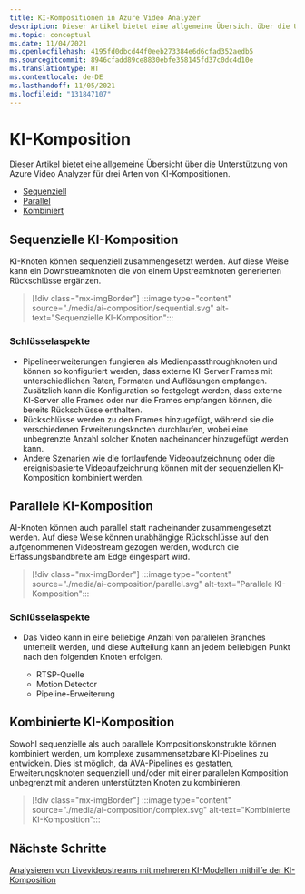 ```yaml
---
title: KI-Kompositionen in Azure Video Analyzer
description: Dieser Artikel bietet eine allgemeine Übersicht über die Unterstützung von Azure Video Analyzer für drei Arten von KI-Kompositionen. Das Thema bietet auch Erläuterungen zu Szenarien für jede Art von KI-Komposition.
ms.topic: conceptual
ms.date: 11/04/2021
ms.openlocfilehash: 4195fd0dbcd44f0eeb273384e6d6cfad352aedb5
ms.sourcegitcommit: 8946cfadd89ce8830ebfe358145fd37c0dc4d10e
ms.translationtype: HT
ms.contentlocale: de-DE
ms.lasthandoff: 11/05/2021
ms.locfileid: "131847107"
---
```

# <a name="ai-composition"></a>KI-Komposition

Dieser Artikel bietet eine allgemeine Übersicht über die Unterstützung von Azure Video Analyzer für drei Arten von KI-Kompositionen. 

* [Sequenziell](#sequential-ai-composition)
* [Parallel](#parallel-ai-composition)
* [Kombiniert](#combined-ai-composition)

## <a name="sequential-ai-composition"></a>Sequenzielle KI-Komposition

KI-Knoten können sequenziell zusammengesetzt werden. Auf diese Weise kann ein Downstreamknoten die von einem Upstreamknoten generierten Rückschlüsse ergänzen.

> [!div class="mx-imgBorder"]
> :::image type="content" source="./media/ai-composition/sequential.svg" alt-text="Sequenzielle KI-Komposition":::
 
### <a name="key-aspects"></a>Schlüsselaspekte

* Pipelineerweiterungen fungieren als Medienpassthroughknoten und können so konfiguriert werden, dass externe KI-Server Frames mit unterschiedlichen Raten, Formaten und Auflösungen empfangen. Zusätzlich kann die Konfiguration so festgelegt werden, dass externe KI-Server alle Frames oder nur die Frames empfangen können, die bereits Rückschlüsse enthalten.
* Rückschlüsse werden zu den Frames hinzugefügt, während sie die verschiedenen Erweiterungsknoten durchlaufen, wobei eine unbegrenzte Anzahl solcher Knoten nacheinander hinzugefügt werden kann.
* Andere Szenarien wie die fortlaufende Videoaufzeichnung oder die ereignisbasierte Videoaufzeichnung können mit der sequenziellen KI-Komposition kombiniert werden.

    
## <a name="parallel-ai-composition"></a>Parallele KI-Komposition

AI-Knoten können auch parallel statt nacheinander zusammengesetzt werden. Auf diese Weise können unabhängige Rückschlüsse auf den aufgenommenen Videostream gezogen werden, wodurch die Erfassungsbandbreite am Edge eingespart wird.

> [!div class="mx-imgBorder"]
> :::image type="content" source="./media/ai-composition/parallel.svg" alt-text="Parallele KI-Komposition":::
 
### <a name="key-aspects"></a>Schlüsselaspekte

* Das Video kann in eine beliebige Anzahl von parallelen Branches unterteilt werden, und diese Aufteilung kann an jedem beliebigen Punkt nach den folgenden Knoten erfolgen.
    
    * RTSP-Quelle
    * Motion Detector
    * Pipeline-Erweiterung

## <a name="combined-ai-composition"></a>Kombinierte KI-Komposition

Sowohl sequenzielle als auch parallele Kompositionskonstrukte können kombiniert werden, um komplexe zusammensetzbare KI-Pipelines zu entwickeln. Dies ist möglich, da AVA-Pipelines es gestatten, Erweiterungsknoten sequenziell und/oder mit einer parallelen Komposition unbegrenzt mit anderen unterstützten Knoten zu kombinieren.

> [!div class="mx-imgBorder"]
> :::image type="content" source="./media/ai-composition/complex.svg" alt-text="Kombinierte KI-Komposition":::
 


## <a name="next-steps"></a>Nächste Schritte

[Analysieren von Livevideostreams mit mehreren KI-Modellen mithilfe der KI-Komposition](analyze-ai-composition.md)
